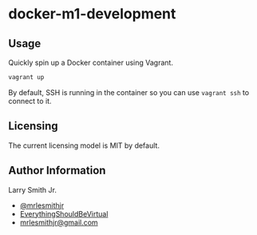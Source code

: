 # docker-m1-development

## Usage

Quickly spin up a Docker container using Vagrant.

```bash
vagrant up
```

By default, SSH is running in the container so you can use `vagrant ssh` to connect to
it.

## Licensing

The current licensing model is MIT by default.

## Author Information

Larry Smith Jr.

- [@mrlesmithjr](https://twitter.com/mrlesmithjr)
- [EverythingShouldBeVirtual](http://everythingshouldbevirtual.com)
- [mrlesmithjr@gmail.com](mailto:mrlesmithjr@gmail.com)
